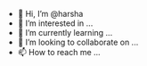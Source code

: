 - 👋 Hi, I’m @harsha
- 👀 I’m interested in ...
- 🌱 I’m currently learning ...
- 💞️ I’m looking to collaborate on ...
- 📫 How to reach me ...

<!---
Vajres/Vajres is a ✨ special ✨ repository because its `README.md` (this file) appears on your GitHub profile.
You can click the Preview link to take a look at your changes.
--->

